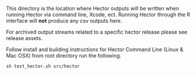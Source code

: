 This directory is the location where Hector outputs will be written when running Hector via command line, Xcode, ect. Running Hector through the R interface will __not__ produce any csv outputs here.

For archived output streams related to a specific hector release please see release assets. 


Follow install and building instructions for Hector Command Line (Linux & Mac OSX) from root directory run the following. 

```
sh test_hector.sh src/hector
```




